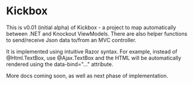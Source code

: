 Kickbox
=======
This is v0.01 (initial alpha) of Kickbox - a project to map automatically between .NET and Knockout ViewModels. There are also helper functions to send/receive Json data to/from an MVC controller.

It is implemented using intuitive Razor syntax. For example, instead of @Html.TextBox, use @Ajax.TextBox and the HTML will be automatically rendered using the data-bind="..." attribute.

More docs coming soon, as well as next phase of implementation.
